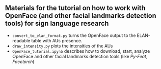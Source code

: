 ## Materials for the tutorial on how to work with OpenFace (and other facial landmarks detection tools) for sign language research

 - `convert_to_elan_format.py` turns the OpenFace output to the ELAN-readable table with AUs presence.
 - `draw_intensity.py` plots the intensities of the AUs
 - `OpenFace_tutorial.ipynb` describes how to download, start, analyze OpenFace and other facial landmarks detection tools (like _Py-Feat_, _Facetorch_)   
 
